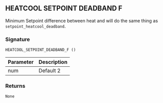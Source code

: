 ## HEATCOOL SETPOINT DEADBAND F

Minimum Setpoint difference between heat and will do the same thing as `setpoint_heatcool_deadband`. 



### Signature

`HEATCOOL_SETPOINT_DEADBAND_F ()` 


| Parameter | Description |
| --- | --- |
| num | Default 2 |


### Returns

`None`
